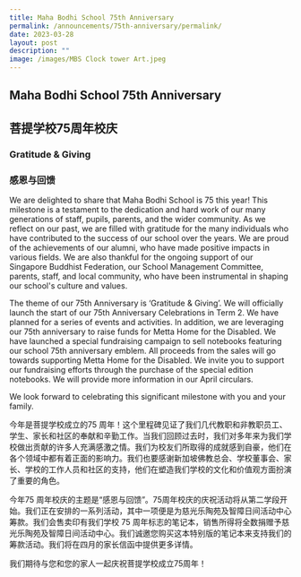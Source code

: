 ```yaml
---
title: Maha Bodhi School 75th Anniversary
permalink: /announcements/75th-anniversary/permalink/
date: 2023-03-28
layout: post
description: ""
image: /images/MBS Clock tower Art.jpeg
---
```

## Maha Bodhi School 75th Anniversary
## 菩提学校75周年校庆

### Gratitude & Giving

### 感恩与回馈

We are delighted to share that Maha Bodhi School is 75 this year! This milestone is a testament to the dedication and hard work of our many generations of staff, pupils, parents, and the wider community. As we reflect on our past, we are filled with gratitude for the many individuals who have contributed to the success of our school over the years. We are proud of the achievements of our alumni, who have made positive impacts in various fields. We are also thankful for the ongoing support of our Singapore Buddhist Federation, our School Management Committee, parents, staff, and local community, who have been instrumental in shaping our school's culture and values.

The theme of our 75th Anniversary is ‘Gratitude & Giving’. We will officially launch the start of our 75th Anniversary Celebrations in Term 2. We have planned for a series of events and activities. In addition, we are leveraging our 75th anniversary to raise funds for Metta Home for the Disabled. We have launched a special fundraising campaign to sell notebooks featuring our school 75th anniversary emblem. All proceeds from the sales will go towards supporting Metta Home for the Disabled. We invite you to support our fundraising efforts through the purchase of the special edition notebooks. We will provide more information in our April circulars.

We look forward to celebrating this significant milestone with you and your family.

今年是菩提学校成立的75 周年！这个里程碑见证了我们几代教职和非教职员工、学生、家长和社区的奉献和辛勤工作。当我们回顾过去时，我们对多年来为我们学校做出贡献的许多人充满感激之情。我们为校友们所取得的成就感到自豪，他们在各个领域中都有着正面的影响力。我们也要感谢新加坡佛教总会、学校董事会、家长、学校的工作人员和社区的支持，他们在塑造我们学校的文化和价值观方面扮演了重要的角色。

今年75 周年校庆的主题是“感恩与回馈”。75周年校庆的庆祝活动将从第二学段开始。我们正在安排的一系列活动，其中一项便是为慈光乐陶苑及智障日间活动中心筹款。我们会售卖印有我们学校 75 周年标志的笔记本，销售所得将全数捐赠予慈光乐陶苑及智障日间活动中心。我们诚邀您购买这本特别版的笔记本来支持我们的筹款活动。我们将在四月的家长信函中提供更多详情。

我们期待与您和您的家人一起庆祝菩提学校成立75周年！